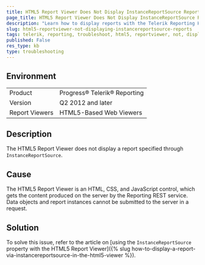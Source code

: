 ```yaml
---
title: HTML5 Report Viewer Does Not Display InstanceReportSource Reports
page_title: HTML5 Report Viewer Does Not Display InstanceReportSource Reports
description: "Learn how to display reports with the Telerik Reporting HTML5 ReportViewer specified with the InstanceReportSource."
slug: html5-reportviewer-not-displaying-instancereportsource-reports
tags: telerik, reporting, troubleshoot, html5, reportviewer, not, displaying, instacereportsource, reports
published: False
res_type: kb
type: troubleshooting
---
```


## Environment

<table>
	<tbody>
		<tr>
			<td>Product</td>
			<td>Progress® Telerik® Reporting</td>
		</tr>
		<tr>
			<td>Version</td>
			<td>Q2 2012 and later</td>
		</tr>
    <tr>
			<td>Report Viewers</td>
			<td>HTML5-Based Web Viewers</td>
		</tr>
	</tbody>
</table>

## Description

The HTML5 Report Viewer does not display a report specified through `InstanceReportSource`.

## Cause

The HTML5 Report Viewer is an HTML, CSS, and JavaScript control, which gets the content produced on the server by the Reporting REST service. Data objects and report instances cannot be submitted to the server in a request.

## Solution  

To solve this issue, refer to the article on [using the `InstanceReportSource` property with the HTML5 Report Viewer]({% slug how-to-display-a-report-via-instancereportsource-in-the-html5-viewer %}).
